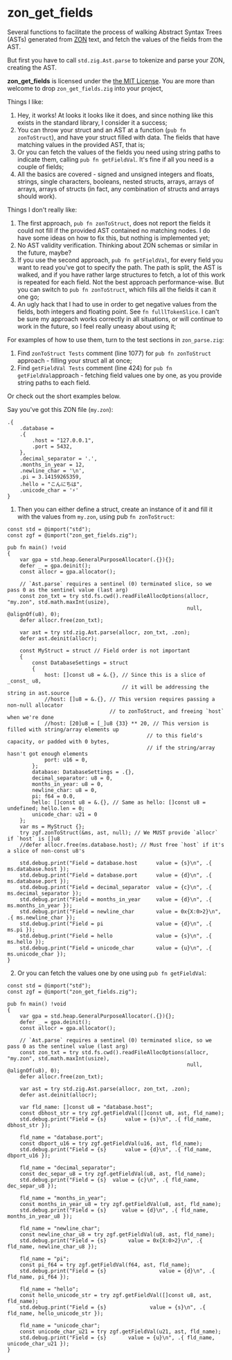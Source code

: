 # zon_get_fields

Several functions to facilitate the process of walking Abstract Syntax Trees (ASTs) generated from [ZON](https://github.com/ziglang/zig/issues/14290) text, and fetch the values of the fields from the AST.

But first you have to call `std.zig.Ast.parse` to tokenize and parse your ZON, creating the AST.

**zon_get_fields** is licensed under the [the MIT License](https://en.wikipedia.org/w/index.php?title=MIT_License&useskin=vector). You are more than welcome to drop `zon_get_fields.zig` into your project,

Things I like:

1. Hey, it works! At looks it looks like it does, and since nothing like this exists in the standard library, I consider it a success;
2. You can throw your struct and an AST at a function (`pub fn zonToStruct`), and have your struct filled with data. The fields that have matching values in the provided AST, that is;
3. Or you can fetch the values of the fields you need using string paths to indicate them, calling `pub fn getFieldVal`. It's fine if all you need is a couple of fields;
3. All the basics are covered - signed and unsigned integers and floats, strings, single characters, booleans, nested structs, arrays, arrays of arrays, arrays of structs (in fact, any combination of structs and arrays should work).

Things I don't really like:

1. The first approach,  `pub fn zonToStruct`, does not report the fields it could not fill if the provided AST contained no matching nodes. I do have some ideas on how to fix this, but nothing is implemented yet;
2. No AST validity verification. Thinking about ZON schemas or similar in the future, maybe?
3. If you use the second approach, `pub fn getFieldVal`, for every field you want to read you've got to specify the path. The path is split, the AST is walked, and if you have rather large structures to fetch, a lot of this work is repeated for each field. Not the best approach performance-wise. But you can switch to `pub fn zonToStruct`, which fills all the fields it can it one go;
4. An ugly hack that I had to use in order to get negative values from the fields, both integers and floating point. See `fn fulllTokenSlice`.  I can't be sure my approach works correctly in all situations, or will continue to work in the future, so I feel really uneasy about using it;

For examples of how to use them, turn to the test sections in `zon_parse.zig`:

1. Find `zonToStruct Tests` comment (line 1077) for `pub fn zonToStruct` approach - filling your struct all at once;
2. Find `getFieldVal Tests` comment (line 424) for `pub fn getFieldVal`approach - fetching field values one by one, as you provide string paths to each field.

Or check out the short examples below.

Say you've got this ZON file (`my.zon`):

```zon
.{
    .database =
    .{
        .host = "127.0.0.1",
        .port = 5432,
    },
    .decimal_separator = '.',
    .months_in_year = 12,
    .newline_char = '\n',
    .pi = 3.14159265359,
    .hello = "こんにちは",
    .unicode_char = '⚡'
}
```

1. Then you can either define a struct, create an instance of it and fill it with the values from `my.zon`, using pub `fn zonToStruct`:

```zig
const std = @import("std");
const zgf = @import("zon_get_fields.zig");

pub fn main() !void
{
    var gpa = std.heap.GeneralPurposeAllocator(.{}){};
    defer _ = gpa.deinit();
    const allocr = gpa.allocator();

    // `Ast.parse` requires a sentinel (0) terminated slice, so we pass 0 as the sentinel value (last arg)
    const zon_txt = try std.fs.cwd().readFileAllocOptions(allocr, "my.zon", std.math.maxInt(usize),
                                                          null, @alignOf(u8), 0);
    defer allocr.free(zon_txt);

    var ast = try std.zig.Ast.parse(allocr, zon_txt, .zon);
    defer ast.deinit(allocr);

    const MyStruct = struct // Field order is not important
    {
        const DatabaseSettings = struct
        {
            host: []const u8 = &.{}, // Since this is a slice of _const_ u8,
                                     // it will be addressing the string in ast.source
            //host: []u8 = &.{}, // This version requires passing a non-null allocator
                                 // to zonToStruct, and freeing `host` when we're done
            //host: [20]u8 = [_]u8 {33} ** 20, // This version is filled with string/array elements up
                                             // to this field's capacity, or padded with 0 bytes,
                                             // if the string/array hasn't got enough elements
            port: u16 = 0,
        };
        database: DatabaseSettings = .{},
        decimal_separator: u8 = 0,
        months_in_year: u8 = 0,
        newline_char: u8 = 0,
        pi: f64 = 0.0,
        hello: []const u8 = &.{}, // Same as hello: []const u8 = undefined; hello.len = 0;
        unicode_char: u21 = 0
    };
    var ms = MyStruct {};
    try zgf.zonToStruct(&ms, ast, null); // We MUST provide `allocr` if `host` is []u8
    //defer allocr.free(ms.database.host); // Must free `host` if it's a slice of non-const u8's

    std.debug.print("Field = database.host      value = {s}\n", .{ ms.database.host });
    std.debug.print("Field = database.port      value = {d}\n", .{ ms.database.port });
    std.debug.print("Field = decimal_separator  value = {c}\n", .{ ms.decimal_separator });
    std.debug.print("Field = months_in_year     value = {d}\n", .{ ms.months_in_year });
    std.debug.print("Field = newline_char       value = 0x{X:0>2}\n", .{ ms.newline_char });
    std.debug.print("Field = pi                 value = {d}\n", .{ ms.pi });
    std.debug.print("Field = hello              value = {s}\n", .{ ms.hello });
    std.debug.print("Field = unicode_char       value = {u}\n", .{ ms.unicode_char });
}
```

2. Or you can fetch the values one by one using `pub fn getFieldVal`:

```zig
const std = @import("std");
const zgf = @import("zon_get_fields.zig");

pub fn main() !void
{
    var gpa = std.heap.GeneralPurposeAllocator(.{}){};
    defer _ = gpa.deinit();
    const allocr = gpa.allocator();

    // `Ast.parse` requires a sentinel (0) terminated slice, so we pass 0 as the sentinel value (last arg)
    const zon_txt = try std.fs.cwd().readFileAllocOptions(allocr, "my.zon", std.math.maxInt(usize),
                                                          null, @alignOf(u8), 0);
    defer allocr.free(zon_txt);

    var ast = try std.zig.Ast.parse(allocr, zon_txt, .zon);
    defer ast.deinit(allocr);

    var fld_name: []const u8 = "database.host";
    const dbhost_str = try zgf.getFieldVal([]const u8, ast, fld_name);
    std.debug.print("Field = {s}      value = {s}\n", .{ fld_name, dbhost_str });

    fld_name = "database.port";
    const dbport_u16 = try zgf.getFieldVal(u16, ast, fld_name);
    std.debug.print("Field = {s}      value = {d}\n", .{ fld_name, dbport_u16 });

    fld_name = "decimal_separator";
    const dec_separ_u8 = try zgf.getFieldVal(u8, ast, fld_name);
    std.debug.print("Field = {s}  value = {c}\n", .{ fld_name, dec_separ_u8 });

    fld_name = "months_in_year";
    const months_in_year_u8 = try zgf.getFieldVal(u8, ast, fld_name);
    std.debug.print("Field = {s}     value = {d}\n", .{ fld_name, months_in_year_u8 });

    fld_name = "newline_char";
    const newline_char_u8 = try zgf.getFieldVal(u8, ast, fld_name);
    std.debug.print("Field = {s}       value = 0x{X:0>2}\n", .{ fld_name, newline_char_u8 });

    fld_name = "pi";
    const pi_f64 = try zgf.getFieldVal(f64, ast, fld_name);
    std.debug.print("Field = {s}                 value = {d}\n", .{ fld_name, pi_f64 });

    fld_name = "hello";
    const hello_unicode_str = try zgf.getFieldVal([]const u8, ast, fld_name);
    std.debug.print("Field = {s}              value = {s}\n", .{ fld_name, hello_unicode_str });

    fld_name = "unicode_char";
    const unicode_char_u21 = try zgf.getFieldVal(u21, ast, fld_name);
    std.debug.print("Field = {s}       value = {u}\n", .{ fld_name, unicode_char_u21 });
}
```